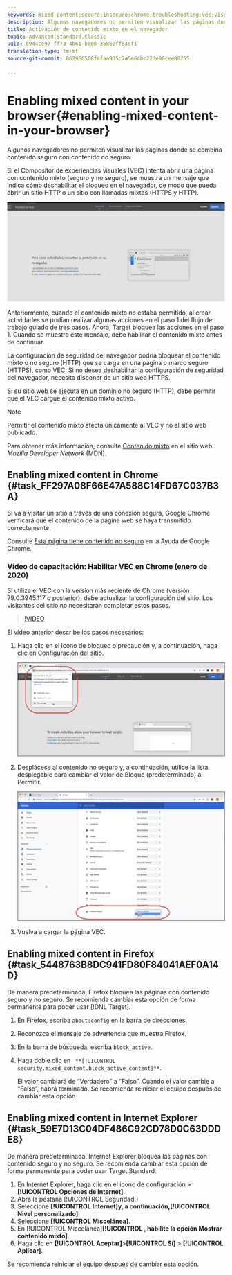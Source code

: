 ```yaml
---
keywords: mixed content;secure;insecure;chrome;troubleshooting;vec;visual experience composer;unsecure
description: Algunos navegadores no permiten visualizar las páginas donde se combina contenido seguro con contenido no seguro.
title: Activación de contenido mixto en el navegador
topic: Advanced,Standard,Classic
uuid: 6944ce97-ff73-4b61-b006-35862ff83ef1
translation-type: tm+mt
source-git-commit: 862966508fefaa935c7a5e64bc223e90cee80755

---
```



# Enabling mixed content in your browser{#enabling-mixed-content-in-your-browser}

Algunos navegadores no permiten visualizar las páginas donde se combina contenido seguro con contenido no seguro.

Si el Compositor de experiencias visuales (VEC) intenta abrir una página con contenido mixto (seguro y no seguro), se muestra un mensaje que indica cómo deshabilitar el bloqueo en el navegador, de modo que pueda abrir un sitio HTTP o un sitio con llamadas mixtas (HTTPS y HTTP).

![](assets/mixed_content_warning.gif)

Anteriormente, cuando el contenido mixto no estaba permitido, al crear actividades se podían realizar algunas acciones en el paso 1 del flujo de trabajo guiado de tres pasos. Ahora, Target bloquea las acciones en el paso 1. Cuando se muestra este mensaje, debe habilitar el contenido mixto antes de continuar.

La configuración de seguridad del navegador podría bloquear el contenido mixto o no seguro (HTTP) que se carga en una página o marco seguro (HTTPS), como VEC. Si no desea deshabilitar la configuración de seguridad del navegador, necesita disponer de un sitio web HTTPS.

Si su sitio web se ejecuta en un dominio no seguro (HTTP), debe permitir que el VEC cargue el contenido mixto activo.

>[!NOTE]
>
>Permitir el contenido mixto afecta únicamente al VEC y no al sitio web publicado.

Para obtener más información, consulte [Contenido mixto](https://developer.mozilla.org/en-US/docs/Web/Security/Mixed_content) en el sitio web *Mozilla Developer Network* (MDN).

## Enabling mixed content in Chrome {#task_FF297A08F66E47A588C14FD67C037B3A}

Si va a visitar un sitio a través de una conexión segura, Google Chrome verificará que el contenido de la página web se haya transmitido correctamente.

<!-- 

target/t_mixed_content_chrome.xml

 -->

Consulte [Esta página tiene contenido no seguro](https://support.google.com/chrome/answer/1342714?hl=en) en la Ayuda de Google Chrome.

### Vídeo de capacitación: Habilitar VEC en Chrome (enero de 2020)

Si utiliza el VEC con la versión más reciente de Chrome (versión 79.0.3945.117 o posterior), debe actualizar la configuración del sitio. Los visitantes del sitio no necesitarán completar estos pasos.

>[!VIDEO](https://www.youtube.com/watch?v=6zGCi5Y8eVo&feature=youtu.be)

El vídeo anterior describe los pasos necesarios:

1. Haga clic en el icono de bloqueo o precaución y, a continuación, haga clic en Configuración del sitio.

   ![Configuración del sitio](/help/c-experiences/c-visual-experience-composer/r-troubleshoot-composer/assets/site-settings.png)

1. Desplácese al contenido no seguro y, a continuación, utilice la lista desplegable para cambiar el valor de Bloque (predeterminado) a Permitir.

   ![Contenido no seguro](/help/c-experiences/c-visual-experience-composer/r-troubleshoot-composer/assets/insecure-content.png)

1. Vuelva a cargar la página VEC.

## Enabling mixed content in Firefox {#task_5448763B8DC941FD80F84041AEF0A14D}

De manera predeterminada, Firefox bloquea las páginas con contenido seguro y no seguro. Se recomienda cambiar esta opción de forma permanente para poder usar [!DNL Target].

<!-- 

target/t_mixed_content_firefox.xml

 -->

1. En Firefox, escriba `about:config` en la barra de direcciones.
1. Reconozca el mensaje de advertencia que muestra Firefox.
1. En la barra de búsqueda, escriba `block_active`.
1. Haga doble clic en ` **[!UICONTROL security.mixed_content.block_active_content]**`.

   El valor cambiará de “Verdadero” a “Falso”. Cuando el valor cambie a “Falso”, habrá terminado.  Se recomienda reiniciar el equipo después de cambiar esta opción.

## Enabling mixed content in Internet Explorer {#task_59E7D13C04DF486C92CD78D0C63DDDE8}

De manera predeterminada, Internet Explorer bloquea las páginas con contenido seguro y no seguro. Se recomienda cambiar esta opción de forma permanente para poder usar Target Standard.

<!-- 

target/t_mixed_content_ie.xml

 -->

1. En Internet Explorer, haga clic en el icono de configuración > **[!UICONTROL Opciones de Internet]**.
1. Abra la pestaña [!UICONTROL Seguridad.]
1. Seleccione **[!UICONTROL Internet]**y, a continuación,**[!UICONTROL  Nivel personalizado]**.
1. Seleccione **[!UICONTROL Miscelánea]**.
1. En [!UICONTROL Miscelánea]**[!UICONTROL , habilite la opción Mostrar contenido mixto]**.
1. Haga clic en **[!UICONTROL Aceptar]**>**[!UICONTROL  Sí]** > **[!UICONTROL Aplicar]**.

Se recomienda reiniciar el equipo después de cambiar esta opción.

